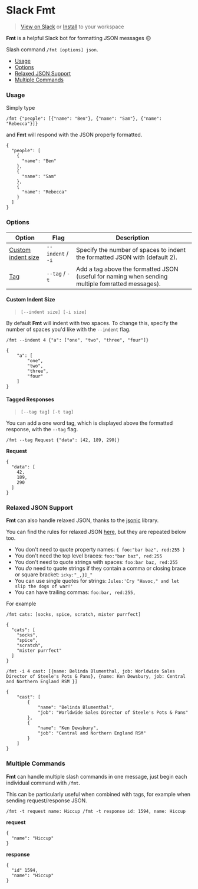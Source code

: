 # Slack Fmt

> [View on Slack](https://moosesandbox.slack.com/apps/A9QSW4XSB-fmt?page=1)
or [Install](https://16el4ez0sg.execute-api.eu-west-2.amazonaws.com/dev/oauth/direct-install) to your workspace

**Fmt** is a helpful Slack bot for formatting JSON messages 🙃

Slash command `/fmt [options] json`.

  - [Usage](#usage)
  - [Options](#options)
  - [Relaxed JSON Support](#relaxed-json-support)
  - [Multiple Commands](#multiple-commands)

### Usage

Simply type
```
/fmt {"people": [{"name": "Ben"}, {"name": "Sam"}, {"name": "Rebecca"}]}
```

and **Fmt** will respond with the JSON properly formatted.

```
{
  "people": [
    {
      "name": "Ben"
    },
    {
      "name": "Sam"
    },
    {
      "name": "Rebecca"
    }
  ]
}
```

### Options

| Option | Flag | Description |
| ------ | ---- | ----------- |
| [Custom indent size](#custom-indent-size) | `--indent` / `-i` | Specify the number of spaces to indent the formatted JSON with (default 2).
| [Tag](#tagged-responses) | `--tag` / `-t` | Add a tag above the formatted JSON (useful for naming when sending multiple fomratted messages).

#### Custom Indent Size

> `[--indent size] [-i size]`

By default **Fmt** will indent with two spaces. To change this, specify the number of spaces you'd like with the `--indent` flag.

```
/fmt --indent 4 {"a": ["one", "two", "three", "four"]}
```
```
{
    "a": [
        "one",
        "two",
        "three",
        "four"
    ]
}
```

#### Tagged Responses

> `[--tag tag] [-t tag]`

You can add a one word tag, which is displayed above the formatted response, with the `--tag` flag.

```
/fmt --tag Request {"data": [42, 189, 290]}
```
**Request**
```
{
  "data": [
    42,
    189,
    290
  ]
}
```

### Relaxed JSON Support

**Fmt** can also handle relaxed JSON, thanks to the [jsonic](https://github.com/rjrodger/jsonic) library.

You can find the rules for relaxed JSON [here](https://github.com/rjrodger/jsonic), but they are repeated below too.

  * You don't need to quote property names: `{ foo:"bar baz", red:255 }`
  * You don't need the top level braces: `foo:"bar baz", red:255`
  * You don't need to quote strings with spaces: `foo:bar baz, red:255`
  * You _do_ need to quote strings if they contain a comma or closing brace or square bracket: `icky:"_,}]_"`
  * You can use single quotes for strings: `Jules:'Cry "Havoc," and let slip the dogs of war!'`
  * You can have trailing commas: `foo:bar, red:255, `

For example

```
/fmt cats: [socks, spice, scratch, mister purrfect]

{
  "cats": [
    "socks",
    "spice",
    "scratch",
    "mister purrfect"
  ]
}
```

```
/fmt -i 4 cast: [{name: Belinda Blumenthal, job: Worldwide Sales Director of Steele's Pots & Pans}, {name: Ken Dewsbury, job: Central and Northern England RSM }]

{
    "cast": [
        {
            "name": "Belinda Blumenthal",
            "job": "Worldwide Sales Director of Steele's Pots & Pans"
        },
        {
            "name": "Ken Dewsbury",
            "job": "Central and Northern England RSM"
        }
    ]
}
```

### Multiple Commands

**Fmt** can handle multiple slash commands in one message,
just begin each individual command with `/fmt`.

This can be particularly useful when combined with tags, for example when
sending request/response JSON.

```
/fmt -t request name: Hiccup /fmt -t response id: 1594, name: Hiccup
```
**request**
```
{
  "name": "Hiccup"
}
```

**response**
```
{
  "id" 1594,
  "name": "Hiccup"
}
```
